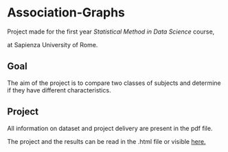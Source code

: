 # Association-Graphs

Project made for the first year _Statistical Method in Data Science_ course,

at Sapienza University of Rome.


## Goal 

The aim of the project is to compare two classes of subjects and determine if they have different characteristics.

## Project 

All information on dataset and project delivery are present in the pdf file.

The project and the results can be read in the .html file or visible [here.](https://htmlpreview.github.io/?https://github.com/AlessandradellaFazia/Association-Graphs/blob/main/dellaFazia_Castaldo.html) 
